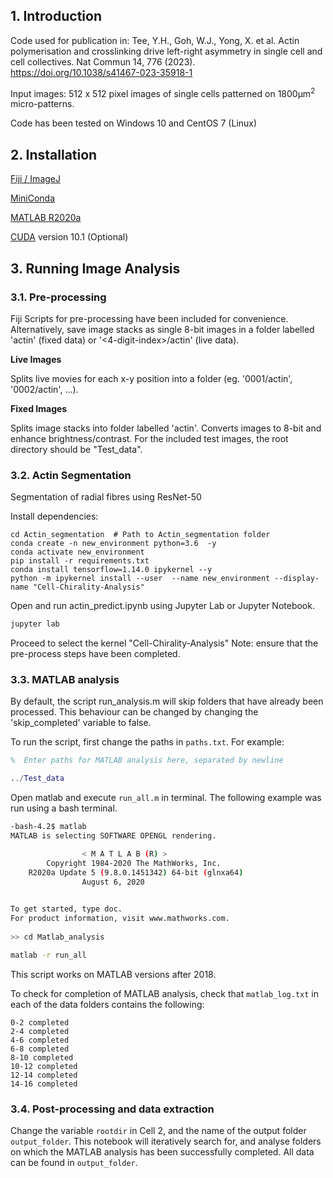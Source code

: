 ## 1. Introduction
Code used for publication in:
Tee, Y.H., Goh, W.J., Yong, X. et al. Actin polymerisation and crosslinking drive left-right asymmetry in single cell and cell collectives. Nat Commun 14, 776 (2023). https://doi.org/10.1038/s41467-023-35918-1


Input images: 512 x 512 pixel images of single cells patterned on 1800µm<sup>2</sup> micro-patterns. 

Code has been tested on Windows 10 and CentOS 7 (Linux)

## 2. Installation
[Fiji / ImageJ](https://imagej.net/Fiji/Downloads)

[MiniConda](https://docs.conda.io/projects/conda/en/latest/user-guide/install/)

[MATLAB R2020a](https://www.mathworks.com/products/new_products/release2020a.html)

[CUDA](https://developer.nvidia.com/cuda-10.1-download-archive-base/) version 10.1 (Optional)


## 3. Running Image Analysis
### 3.1. Pre-processing
Fiji Scripts for pre-processing have been included for convenience. Alternatively, save image stacks as single 8-bit images in a folder labelled 'actin' (fixed data) or '<4-digit-index>/actin' (live data).

**Live Images**

Splits live movies for each x-y position into a folder (eg. '0001/actin', '0002/actin', ...).

**Fixed Images**

Splits image stacks into folder labelled 'actin'. Converts images to 8-bit and enhance brightness/contrast. For the included test images, the root directory should be "Test_data".

###  3.2. Actin Segmentation
Segmentation of radial fibres using ResNet-50

Install dependencies:
```
cd Actin_segmentation  # Path to Actin_segmentation folder
conda create -n new_environment python=3.6  -y  
conda activate new_environment
pip install -r requirements.txt
conda install tensorflow=1.14.0 ipykernel --y
python -m ipykernel install --user  --name new_environment --display-name "Cell-Chirality-Analysis"

```

Open and run actin_predict.ipynb using Jupyter Lab or Jupyter Notebook. 
```bash
jupyter lab
```
Proceed to select the kernel "Cell-Chirality-Analysis"
Note: ensure that the pre-process steps have been completed. 

###  3.3. MATLAB analysis
By default, the script run_analysis.m will skip folders that have already been processed. This behaviour can be changed by changing the 'skip_completed' variable to false. 

To run the script, first change the paths in ```paths.txt```. 
For example: 
```MATLAB
%  Enter paths for MATLAB analysis here, separated by newline

../Test_data
``` 
Open matlab and execute ```run_all.m``` in terminal.
The following example was run using a bash terminal. 
```bash
-bash-4.2$ matlab
MATLAB is selecting SOFTWARE OPENGL rendering.

                < M A T L A B (R) >
        Copyright 1984-2020 The MathWorks, Inc.
    R2020a Update 5 (9.8.0.1451342) 64-bit (glnxa64)
                August 6, 2020

 
To get started, type doc.
For product information, visit www.mathworks.com.
 
>> cd Matlab_analysis

matlab -r run_all
```
This script works on MATLAB versions after 2018. 

To check for completion of MATLAB analysis, check that ```matlab_log.txt``` in each of the data folders contains the following: 
```
0-2 completed
2-4 completed
4-6 completed
6-8 completed
8-10 completed
10-12 completed
12-14 completed
14-16 completed
```

###  3.4. Post-processing and data extraction
Change the variable ```rootdir``` in Cell 2, and the name of the output folder ```output_folder```. This notebook will iteratively search for, and analyse folders on which the MATLAB analysis has been successfully completed. All data can be found in ```output_folder```.
